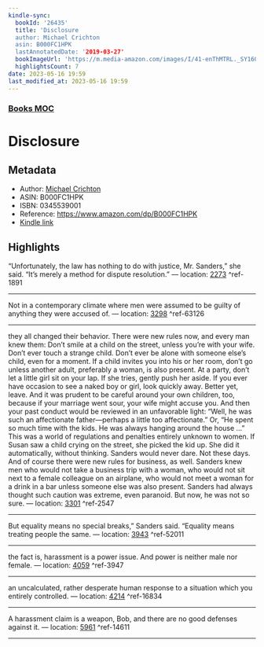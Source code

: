 ```yaml
---
kindle-sync:
  bookId: '26435'
  title: 'Disclosure
  author: Michael Crichton
  asin: B000FC1HPK
  lastAnnotatedDate: '2019-03-27'
  bookImageUrl: 'https://m.media-amazon.com/images/I/41-enThMTRL._SY160.jpg'
  highlightsCount: 7
date: 2023-05-16 19:59
last_modified_at: 2023-05-16 19:59
---
```

### [Books MOC](Books%20MOC.md)

# Disclosure

## Metadata
* Author: [Michael Crichton](https://www.amazon.comundefined)
* ASIN: B000FC1HPK
* ISBN: 0345539001
* Reference: https://www.amazon.com/dp/B000FC1HPK
* [Kindle link](kindle://book?action=open&asin=B000FC1HPK)

## Highlights
“Unfortunately, the law has nothing to do with justice, Mr. Sanders,” she said. “It’s merely a method for dispute resolution.” — location: [2273](kindle://book?action=open&asin=B000FC1HPK&location=2273) ^ref-1891

---
Not in a contemporary climate where men were assumed to be guilty of anything they were accused of. — location: [3298](kindle://book?action=open&asin=B000FC1HPK&location=3298) ^ref-63126

---
they all changed their behavior. There were new rules now, and every man knew them: Don’t smile at a child on the street, unless you’re with your wife. Don’t ever touch a strange child. Don’t ever be alone with someone else’s child, even for a moment. If a child invites you into his or her room, don’t go unless another adult, preferably a woman, is also present. At a party, don’t let a little girl sit on your lap. If she tries, gently push her aside. If you ever have occasion to see a naked boy or girl, look quickly away. Better yet, leave. And it was prudent to be careful around your own children, too, because if your marriage went sour, your wife might accuse you. And then your past conduct would be reviewed in an unfavorable light: “Well, he was such an affectionate father—perhaps a little too affectionate.” Or, “He spent so much time with the kids. He was always hanging around the house …” This was a world of regulations and penalties entirely unknown to women. If Susan saw a child crying on the street, she picked the kid up. She did it automatically, without thinking. Sanders would never dare. Not these days. And of course there were new rules for business, as well. Sanders knew men who would not take a business trip with a woman, who would not sit next to a female colleague on an airplane, who would not meet a woman for a drink in a bar unless someone else was also present. Sanders had always thought such caution was extreme, even paranoid. But now, he was not so sure. — location: [3301](kindle://book?action=open&asin=B000FC1HPK&location=3301) ^ref-2547

---
But equality means no special breaks,” Sanders said. “Equality means treating people the same. — location: [3943](kindle://book?action=open&asin=B000FC1HPK&location=3943) ^ref-52011

---
the fact is, harassment is a power issue. And power is neither male nor female. — location: [4059](kindle://book?action=open&asin=B000FC1HPK&location=4059) ^ref-3947

---
an uncalculated, rather desperate human response to a situation which you entirely controlled. — location: [4214](kindle://book?action=open&asin=B000FC1HPK&location=4214) ^ref-16834

---
A harassment claim is a weapon, Bob, and there are no good defenses against it. — location: [5961](kindle://book?action=open&asin=B000FC1HPK&location=5961) ^ref-14611

---
